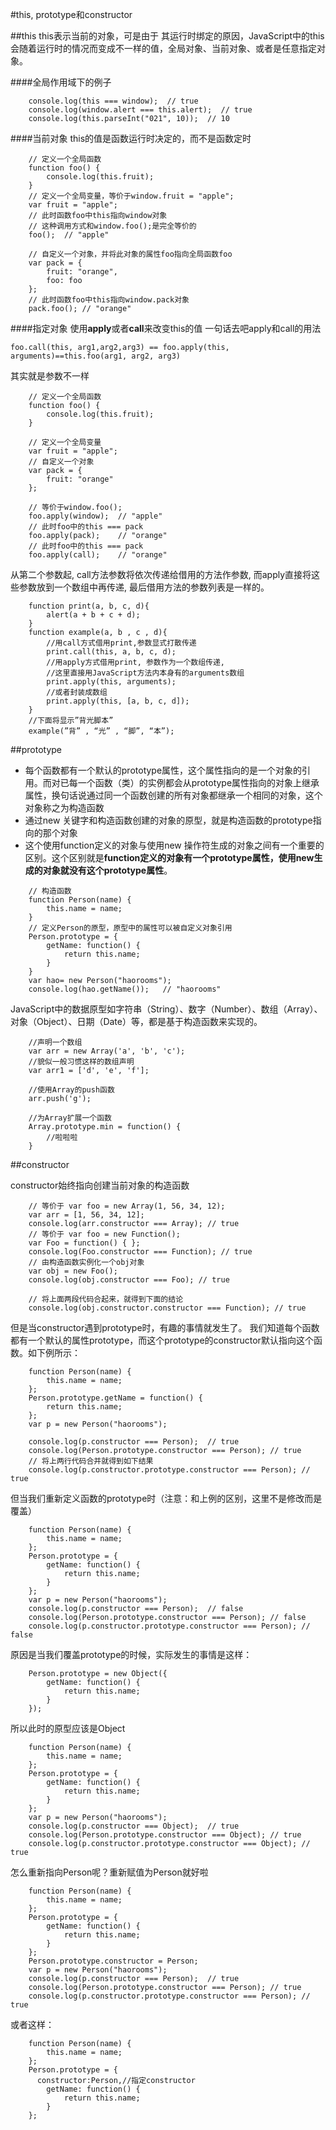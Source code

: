 #this, prototype和constructor

##this
this表示当前的对象，可是由于    其运行时绑定的原因，JavaScript中的this会随着运行时的情况而变成不一样的值，全局对象、当前对象、或者是任意指定对象。

####全局作用域下的例子
```
    console.log(this === window);  // true
    console.log(window.alert === this.alert);  // true
    console.log(this.parseInt("021", 10));  // 10
```

####当前对象
this的值是函数运行时决定的，而不是函数定时
```
    // 定义一个全局函数
    function foo() {
        console.log(this.fruit);
    }
    // 定义一个全局变量，等价于window.fruit = "apple";
    var fruit = "apple";
    // 此时函数foo中this指向window对象
    // 这种调用方式和window.foo();是完全等价的
    foo();  // "apple"

    // 自定义一个对象，并将此对象的属性foo指向全局函数foo
    var pack = {
        fruit: "orange",
        foo: foo
    };
    // 此时函数foo中this指向window.pack对象
    pack.foo(); // "orange"
```

####指定对象
使用**apply**或者**call**来改变this的值
一句话去吧apply和call的用法

```
foo.call(this, arg1,arg2,arg3) == foo.apply(this, arguments)==this.foo(arg1, arg2, arg3)
```

其实就是参数不一样

```
    // 定义一个全局函数
    function foo() {
        console.log(this.fruit);
    }

    // 定义一个全局变量
    var fruit = "apple";
    // 自定义一个对象
    var pack = {
        fruit: "orange"
    };

    // 等价于window.foo();
    foo.apply(window);  // "apple"
    // 此时foo中的this === pack
    foo.apply(pack);    // "orange"
    // 此时foo中的this === pack
    foo.apply(call);    // "orange"
```

从第二个参数起, call方法参数将依次传递给借用的方法作参数, 而apply直接将这些参数放到一个数组中再传递, 最后借用方法的参数列表是一样的。

```
    function print(a, b, c, d){
        alert(a + b + c + d);
    }
    function example(a, b , c , d){
        //用call方式借用print,参数显式打散传递
        print.call(this, a, b, c, d);
        //用apply方式借用print, 参数作为一个数组传递,
        //这里直接用JavaScript方法内本身有的arguments数组
        print.apply(this, arguments);
        //或者封装成数组
        print.apply(this, [a, b, c, d]);
    }
    //下面将显示”背光脚本”
    example(”背” , “光” , “脚”, “本”);

```


##prototype

* 每个函数都有一个默认的prototype属性，这个属性指向的是一个对象的引用。而对已每一个函数（类）的实例都会从prototype属性指向的对象上继承属性，换句话说通过同一个函数创建的所有对象都继承一个相同的对象，这个对象称之为构造函数
* 通过new 关键字和构造函数创建的对象的原型，就是构造函数的prototype指向的那个对象
* 这个使用function定义的对象与使用new 操作符生成的对象之间有一个重要的区别。这个区别就是**function定义的对象有一个prototype属性，使用new生成的对象就没有这个prototype属性**。


```
    // 构造函数
    function Person(name) {
        this.name = name;
    }
    // 定义Person的原型，原型中的属性可以被自定义对象引用
    Person.prototype = {
        getName: function() {
            return this.name;
        }
    }
    var hao= new Person("haorooms");
    console.log(hao.getName());   // "haorooms"
```

JavaScript中的数据原型如字符串（String）、数字（Number）、数组（Array）、对象（Object）、日期（Date）等，都是基于构造函数来实现的。

```
    //声明一个数组
    var arr = new Array('a', 'b', 'c');
    //貌似一般习惯这样的数组声明
    var arr1 = ['d', 'e', 'f'];

    //使用Array的push函数
    arr.push('g');

    //为Array扩展一个函数
    Array.prototype.min = function() {
        //啦啦啦
    }

```

##constructor

constructor始终指向创建当前对象的构造函数

```
    // 等价于 var foo = new Array(1, 56, 34, 12);
    var arr = [1, 56, 34, 12];
    console.log(arr.constructor === Array); // true
    // 等价于 var foo = new Function();
    var Foo = function() { };
    console.log(Foo.constructor === Function); // true
    // 由构造函数实例化一个obj对象
    var obj = new Foo();
    console.log(obj.constructor === Foo); // true

    // 将上面两段代码合起来，就得到下面的结论
    console.log(obj.constructor.constructor === Function); // true
```

但是当constructor遇到prototype时，有趣的事情就发生了。 我们知道每个函数都有一个默认的属性prototype，而这个prototype的constructor默认指向这个函数。如下例所示：

```
    function Person(name) {
        this.name = name;
    };
    Person.prototype.getName = function() {
        return this.name;
    };
    var p = new Person("haorooms");

    console.log(p.constructor === Person);  // true
    console.log(Person.prototype.constructor === Person); // true
    // 将上两行代码合并就得到如下结果
    console.log(p.constructor.prototype.constructor === Person); // true
```

但当我们重新定义函数的prototype时（注意：和上例的区别，这里不是修改而是覆盖）

```
    function Person(name) {
        this.name = name;
    };
    Person.prototype = {
        getName: function() {
            return this.name;
        }
    };
    var p = new Person("haorooms");
    console.log(p.constructor === Person);  // false
    console.log(Person.prototype.constructor === Person); // false
    console.log(p.constructor.prototype.constructor === Person); // false
```

原因是当我们覆盖prototype的时候，实际发生的事情是这样：

```
    Person.prototype = new Object({
        getName: function() {
            return this.name;
        }
    });
```

所以此时的原型应该是Object

```
    function Person(name) {
        this.name = name;
    };
    Person.prototype = {
        getName: function() {
            return this.name;
        }
    };
    var p = new Person("haorooms");
    console.log(p.constructor === Object);  // true
    console.log(Person.prototype.constructor === Object); // true
    console.log(p.constructor.prototype.constructor === Object); // true
```

怎么重新指向Person呢？重新赋值为Person就好啦

```
    function Person(name) {
        this.name = name;
    };
    Person.prototype = {
        getName: function() {
            return this.name;
        }
    };
    Person.prototype.constructor = Person;
    var p = new Person("haorooms");
    console.log(p.constructor === Person);  // true
    console.log(Person.prototype.constructor === Person); // true
    console.log(p.constructor.prototype.constructor === Person); // true
```

或者这样：

```
    function Person(name) {
        this.name = name;
    };
    Person.prototype = {
      constructor:Person,//指定constructor
        getName: function() {
            return this.name;
        }
    };
```